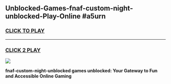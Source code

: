
## Unblocked-Games-fnaf-custom-night-unblocked-Play-Online #a5urn
<h3>
<a href="https://news.freeplayer.one?title=fnaf-custom-night-unblocked&ref=3">CLICK TO PLAY</a></h3>
<hr>

<h3>
<a href="https://news.freeplayer.one?title=fnaf-custom-night-unblocked&ref=3">CLICK 2 PLAY</a>
  
</h3>

<a href="https://news.freeplayer.one?title=fnaf-custom-night-unblocked&ref=3"><img src="https://clearcache.store/games.png"></a>


**fnaf-custom-night-unblocked games unblocked: Your Gateway to Fun and Accessible Online Gaming**
